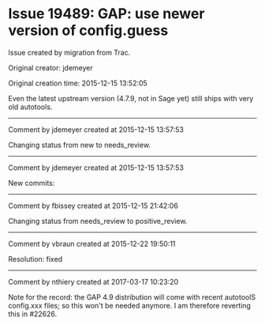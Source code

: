 # Issue 19489: GAP: use newer version of config.guess

Issue created by migration from Trac.

Original creator: jdemeyer

Original creation time: 2015-12-15 13:52:05

Even the latest upstream version (4.7.9, not in Sage yet) still ships with very old autotools.


---

Comment by jdemeyer created at 2015-12-15 13:57:53

Changing status from new to needs_review.


---

Comment by jdemeyer created at 2015-12-15 13:57:53

New commits:


---

Comment by fbissey created at 2015-12-15 21:42:06

Changing status from needs_review to positive_review.


---

Comment by vbraun created at 2015-12-22 19:50:11

Resolution: fixed


---

Comment by nthiery created at 2017-03-17 10:23:20

Note for the record: the GAP 4.9 distribution will come with recent autotoolS config.xxx files; so this won't be needed anymore. I am therefore reverting this in #22626.
